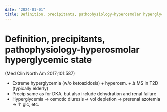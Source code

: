 ```yaml
---
date: "2024-01-01"
title: Definition, precipitants, pathophysiology-hyperosmolar hyperglycemic state
---
```


# Definition, precipitants, pathophysiology-hyperosmolar hyperglycemic state


(Med Clin North Am 2017;101:587)
* Extreme hyperglycemia (w/o ketoacidosis) + hyperosm. + Δ MS in T2D (typically elderly)
* Precip same as for DKA, but also include dehydration and renal failure
* Hyperglycemia → osmotic diuresis → vol depletion → prerenal azotemia → ↑ glc, etc.
